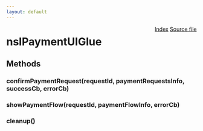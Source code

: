 ```yaml
---
layout: default
---
```

<div class='links' style='float:right'><a href="../index.html">Index</a>
<a href="http://dxr.mozilla.org/mozilla-central/source/dom/payment/interfaces/nsIPaymentUIGlue.idl">Source file</a>
</div>

# nsIPaymentUIGlue #

## Methods ##

### confirmPaymentRequest(requestId, paymentRequestsInfo, successCb, errorCb) ###

### showPaymentFlow(requestId, paymentFlowInfo, errorCb) ###

### cleanup() ###
